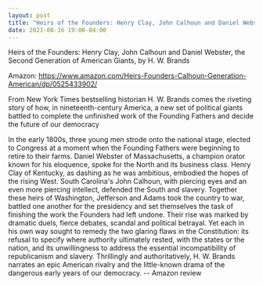 ```yaml
---
layout: post
title: "Heirs of the Founders: Henry Clay, John Calhoun and Daniel Webster, ..."
date: 2021-08-16 19:00-04:00
---
```

Heirs of the Founders: Henry Clay, John Calhoun and Daniel Webster, the Second Generation of American Giants, by H. W. Brands

Amazon: https://www.amazon.com/Heirs-Founders-Calhoun-Generation-American/dp/0525433902/

From New York Times bestselling historian H. W. Brands comes the riveting story of how, in nineteenth-century America, a new set of political giants battled to complete the unfinished work of the Founding Fathers and decide the future of our democracy

In the early 1800s, three young men strode onto the national stage, elected to Congress at a moment when the Founding Fathers were beginning to retire to their farms. Daniel Webster of Massachusetts, a champion orator known for his eloquence, spoke for the North and its business class. Henry Clay of Kentucky, as dashing as he was ambitious, embodied the hopes of the rising West. South Carolina's John Calhoun, with piercing eyes and an even more piercing intellect, defended the South and slavery.
Together these heirs of Washington, Jefferson and Adams took the country to war, battled one another for the presidency and set themselves the task of finishing the work the Founders had left undone. Their rise was marked by dramatic duels, fierce debates, scandal and political betrayal. Yet each in his own way sought to remedy the two glaring flaws in the Constitution: its refusal to specify where authority ultimately rested, with the states or the nation, and its unwillingness to address the essential incompatibility of republicanism and slavery.
Thrillingly and authoritatively, H. W. Brands narrates an epic American rivalry and the little-known drama of the dangerous early years of our democracy.
-- Amazon review

